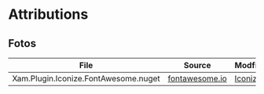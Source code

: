 # Attributions

## Fotos

File | Source | Modfied
--- | --- | ---
Xam.Plugin.Iconize.FontAwesome.nuget | [fontawesome.io](http://fontawesome.io/license/) | [Iconize](https://github.com/jsmarcus/Xamarin.Plugins/tree/master/Iconize)